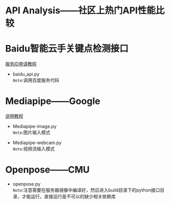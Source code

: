 # API Analysis——社区上热门API性能比较

# Baidu智能云手关键点检测接口
[服务ID申请教程]()  
- baidu_api.py  
```Note```:调用百度服务代码

# Mediapipe——Google
[说明教程](https://google.github.io/mediapipe/solutions/hands.html)  
- Mediapipe-image.py  
```Note```:图片输入模式


- Mediapipe-webcam.py  
```Note```:视频流输入模式


# Openpose——CMU
- openpose.py  
```Note```:注意需要在服务器镜像中编译好，然后进入build目录下的python接口目录，才能运行，直接运行是不可以的缺少相关依赖库